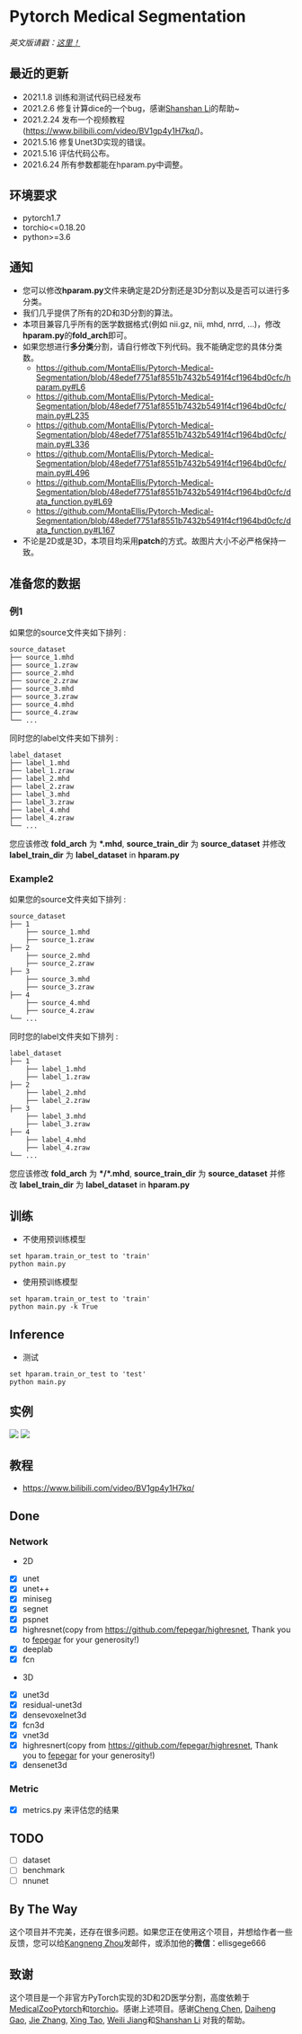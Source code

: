 # Pytorch Medical Segmentation
<i>英文版请戳：<a href='https://github.com/MontaEllis/Pytorch-Medical-Segmentation/blob/master/README.md'>这里！</a></i><br />


## 最近的更新
* 2021.1.8 训练和测试代码已经发布
* 2021.2.6 修复计算dice的一个bug，感谢[Shanshan Li](https://github.com/ssli23)的帮助~
* 2021.2.24 发布一个视频教程(https://www.bilibili.com/video/BV1gp4y1H7kq/)。
* 2021.5.16 修复Unet3D实现的错误。
* 2021.5.16 评估代码公布。
* 2021.6.24 所有参数都能在hparam.py中调整。

## 环境要求
* pytorch1.7
* torchio<=0.18.20
* python>=3.6

## 通知
* 您可以修改**hparam.py**文件来确定是2D分割还是3D分割以及是否可以进行多分类。
* 我们几乎提供了所有的2D和3D分割的算法。
* 本项目兼容几乎所有的医学数据格式(例如 nii.gz, nii, mhd, nrrd, ...)，修改**hparam.py**的**fold_arch**即可。
* 如果您想进行**多分类**分割，请自行修改下列代码。我不能确定您的具体分类数。
    * https://github.com/MontaEllis/Pytorch-Medical-Segmentation/blob/48edef7751af8551b7432b5491f4cf1964bd0cfc/hparam.py#L6
    * https://github.com/MontaEllis/Pytorch-Medical-Segmentation/blob/48edef7751af8551b7432b5491f4cf1964bd0cfc/main.py#L235
    * https://github.com/MontaEllis/Pytorch-Medical-Segmentation/blob/48edef7751af8551b7432b5491f4cf1964bd0cfc/main.py#L336
    * https://github.com/MontaEllis/Pytorch-Medical-Segmentation/blob/48edef7751af8551b7432b5491f4cf1964bd0cfc/main.py#L496
    * https://github.com/MontaEllis/Pytorch-Medical-Segmentation/blob/48edef7751af8551b7432b5491f4cf1964bd0cfc/data_function.py#L69
    * https://github.com/MontaEllis/Pytorch-Medical-Segmentation/blob/48edef7751af8551b7432b5491f4cf1964bd0cfc/data_function.py#L167
* 不论是2D或是3D，本项目均采用**patch**的方式。故图片大小不必严格保持一致。

## 准备您的数据
### 例1
如果您的source文件夹如下排列 :
```
source_dataset
├── source_1.mhd
├── source_1.zraw
├── source_2.mhd
├── source_2.zraw
├── source_3.mhd
├── source_3.zraw
├── source_4.mhd
├── source_4.zraw
└── ...
```

同时您的label文件夹如下排列 :
```
label_dataset
├── label_1.mhd
├── label_1.zraw
├── label_2.mhd
├── label_2.zraw
├── label_3.mhd
├── label_3.zraw
├── label_4.mhd
├── label_4.zraw
└── ...
```

您应该修改 **fold_arch** 为 **\*.mhd**, **source_train_dir** 为 **source_dataset** 并修改 **label_train_dir** 为 **label_dataset** in **hparam.py**

### Example2
如果您的source文件夹如下排列 :
```
source_dataset
├── 1
    ├── source_1.mhd
    ├── source_1.zraw
├── 2
    ├── source_2.mhd
    ├── source_2.zraw
├── 3
    ├── source_3.mhd
    ├── source_3.zraw
├── 4
    ├── source_4.mhd
    ├── source_4.zraw
└── ...
```

同时您的label文件夹如下排列 :
```
label_dataset
├── 1
    ├── label_1.mhd
    ├── label_1.zraw
├── 2
    ├── label_2.mhd
    ├── label_2.zraw
├── 3
    ├── label_3.mhd
    ├── label_3.zraw
├── 4
    ├── label_4.mhd
    ├── label_4.zraw
└── ...
```

您应该修改 **fold_arch** 为 **\*/\*.mhd**, **source_train_dir** 为 **source_dataset** 并修改 **label_train_dir** 为 **label_dataset** in **hparam.py**



## 训练
* 不使用预训练模型
```
set hparam.train_or_test to 'train'
python main.py
```
* 使用预训练模型
```
set hparam.train_or_test to 'train'
python main.py -k True
```
  
## Inference
* 测试
```
set hparam.train_or_test to 'test'
python main.py
```

## 实例
![](https://ellis.oss-cn-beijing.aliyuncs.com/img/20210108185333.png)
![](https://ellis.oss-cn-beijing.aliyuncs.com/img/2021-02-06%2022-40-07%20%E7%9A%84%E5%B1%8F%E5%B9%95%E6%88%AA%E5%9B%BE.png)


## 教程
* https://www.bilibili.com/video/BV1gp4y1H7kq/


## Done
### Network
* 2D
- [x] unet
- [x] unet++
- [x] miniseg
- [x] segnet
- [x] pspnet
- [x] highresnet(copy from https://github.com/fepegar/highresnet, Thank you to [fepegar](https://github.com/fepegar) for your generosity!)
- [x] deeplab
- [x] fcn
* 3D
- [x] unet3d
- [x] residual-unet3d
- [x] densevoxelnet3d
- [x] fcn3d
- [x] vnet3d
- [x] highresnert(copy from https://github.com/fepegar/highresnet, Thank you to [fepegar](https://github.com/fepegar) for your generosity!)
- [x] densenet3d
### Metric
- [x] metrics.py 来评估您的结果

## TODO
- [ ] dataset
- [ ] benchmark
- [ ] nnunet

## By The Way
这个项目并不完美，还存在很多问题。如果您正在使用这个项目，并想给作者一些反馈，您可以给[Kangneng Zhou](elliszkn@163.com)发邮件，或添加他的**微信**：ellisgege666

## 致谢
这个项目是一个非官方PyTorch实现的3D和2D医学分割，高度依赖于[MedicalZooPytorch](https://github.com/black0017/MedicalZooPytorch)和[torchio](https://github.com/fepegar/torchio)。感谢上述项目。感谢[Cheng Chen](b20170310@xs.ustb.edu.cn), [Daiheng Gao](https://github.com/tomguluson92), [Jie Zhang](jpeter.zhang@connect.polyu.hk), [Xing Tao](kakatao@foxmail.com), [Weili Jiang](1379252229@qq.com)和[Shanshan Li](https://github.com/ssli23) 对我的帮助。
